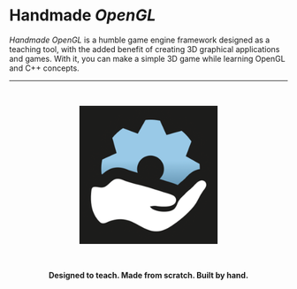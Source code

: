 # Handmade _OpenGL_

_Handmade OpenGL_ is a humble game engine framework designed as a teaching tool, with the added benefit of creating 3D graphical applications and games. With it, you can make a simple 3D game while learning OpenGL and C++ concepts.

---

<br>

<p align="center"><img src=https://github.com/karsten-vermeulen-dev/Handmade-OpenGL/blob/main/Logo/Logo.png width=250 height=250></p> <br>

<p align="center"><b>Designed to teach. Made from scratch. Built by hand.</p>
